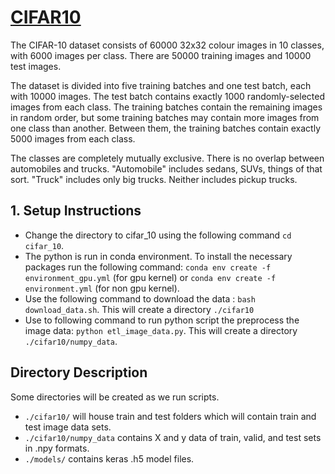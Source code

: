 # [CIFAR10](https://www.cs.toronto.edu/~kriz/cifar.html)

The CIFAR-10 dataset consists of 60000 32x32 colour images in 10 classes, with 6000 images per class. There are 50000 training images and 10000 test images.

The dataset is divided into five training batches and one test batch, each with 10000 images. The test batch contains exactly 1000 randomly-selected images from each class. The training batches contain the remaining images in random order, but some training batches may contain more images from one class than another. Between them, the training batches contain exactly 5000 images from each class.

The classes are completely mutually exclusive. There is no overlap between automobiles and trucks. "Automobile" includes sedans, SUVs, things of that sort. "Truck" includes only big trucks. Neither includes pickup trucks.

## 1. Setup Instructions
- Change the directory to cifar_10 using the following command `cd cifar_10`.
- The python is run in conda environment. To install the necessary packages run the following command: `conda env create -f environment_gpu.yml` (for gpu kernel) or `conda env create -f environment.yml` (for non gpu kernel).
- Use the following command to download the data : `bash download_data.sh`. This will create a directory `./cifar10`
- Use to following command to run python script the preprocess the image data: `python etl_image_data.py`. This will create a directory `./cifar10/numpy_data`.

## Directory Description
Some directories will be created as we run scripts.
- `./cifar10/` will house train and test folders which will contain train and test image data sets.
- `./cifar10/numpy_data` contains X and y data of train, valid, and test sets in .npy formats.
- `./models/` contains keras .h5 model files.
